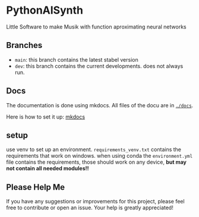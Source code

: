 # PythonAISynth

Little Software to make Musik with function aproximating neural networks

## Branches

- `main`: this branch contains the latest stabel version
- `dev`: this branch contains the current developments. does not always run.

## Docs

The documentation is done using mkdocs.
All files of the docu are in [`./docs`](./docs/).

Here is how to set it up: [mkdocs](https://www.mkdocs.org/getting-started/)

## setup

use venv to set up an environment. `requirements_venv.txt` contains the requirements that work on windows.
when using conda the `environment.yml` file contains the requirements, those should work on any device, **but may not contain all needed modules!!**

## Please Help Me

If you have any suggestions or improvements for this project, please feel free to contribute or open an issue. Your help is greatly appreciated!
